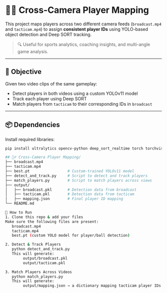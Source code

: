 # 🏃‍♂️ Cross-Camera Player Mapping

This project maps players across two different camera feeds (`broadcast.mp4` and `tacticam.mp4`) to assign **consistent player IDs** using YOLO-based object detection and Deep SORT tracking.

> 🔍 Useful for sports analytics, coaching insights, and multi-angle game analysis.

---

## 🎯 Objective

Given two video clips of the same gameplay:
- Detect players in both videos using a custom YOLOv11 model
- Track each player using Deep SORT
- Match players from `tacticam` to their corresponding IDs in `broadcast`

---

## 📦 Dependencies

Install required libraries:

```bash
pip install ultralytics opencv-python deep_sort_realtime torch torchvision scikit-learn

## 🏃‍♂️ Cross-Camera Player Mapping/
├── broadcast.mp4
├── tacticam.mp4
├── best.pt                 # Custom-trained YOLOv11 model
├── detect_and_track.py     # Script to detect and track players
├── match_players.py        # Script to match players across views
├── output/
│   ├── broadcast.pkl       # Detection data from broadcast
│   ├── tacticam.pkl        # Detection data from tacticam
│   ├── mapping.json        # Final player ID mapping
└── README.md

🚀 How to Run
1. Clone this repo & add your files
Make sure the following files are present:
   broadcast.mp4
   tacticam.mp4
   best.pt (custom YOLO model for player/ball detection)

2. Detect & Track Players
   python detect_and_track.py
   This will generate:
        output/broadcast.pkl
        output/tacticam.pkl

3. Match Players Across Videos
   python match_players.py
   This will generate:
        output/mapping.json → a dictionary mapping tacticam player IDs to broadcast player IDs.

